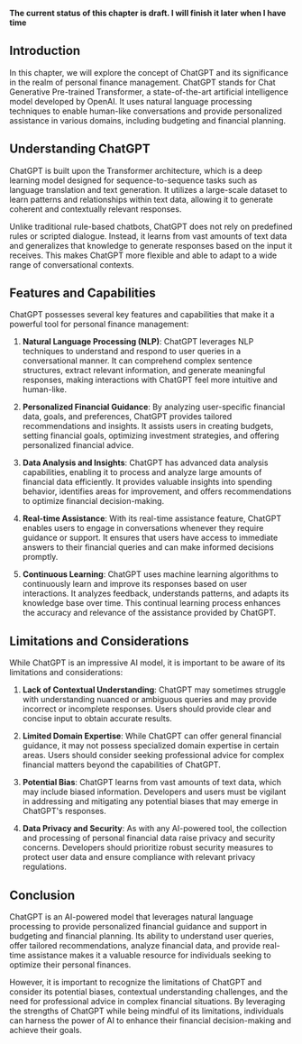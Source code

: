 **The current status of this chapter is draft. I will finish it later when I have time**

Introduction
------------

In this chapter, we will explore the concept of ChatGPT and its significance in the realm of personal finance management. ChatGPT stands for Chat Generative Pre-trained Transformer, a state-of-the-art artificial intelligence model developed by OpenAI. It uses natural language processing techniques to enable human-like conversations and provide personalized assistance in various domains, including budgeting and financial planning.

Understanding ChatGPT
---------------------

ChatGPT is built upon the Transformer architecture, which is a deep learning model designed for sequence-to-sequence tasks such as language translation and text generation. It utilizes a large-scale dataset to learn patterns and relationships within text data, allowing it to generate coherent and contextually relevant responses.

Unlike traditional rule-based chatbots, ChatGPT does not rely on predefined rules or scripted dialogue. Instead, it learns from vast amounts of text data and generalizes that knowledge to generate responses based on the input it receives. This makes ChatGPT more flexible and able to adapt to a wide range of conversational contexts.

Features and Capabilities
-------------------------

ChatGPT possesses several key features and capabilities that make it a powerful tool for personal finance management:

1. **Natural Language Processing (NLP)**: ChatGPT leverages NLP techniques to understand and respond to user queries in a conversational manner. It can comprehend complex sentence structures, extract relevant information, and generate meaningful responses, making interactions with ChatGPT feel more intuitive and human-like.

2. **Personalized Financial Guidance**: By analyzing user-specific financial data, goals, and preferences, ChatGPT provides tailored recommendations and insights. It assists users in creating budgets, setting financial goals, optimizing investment strategies, and offering personalized financial advice.

3. **Data Analysis and Insights**: ChatGPT has advanced data analysis capabilities, enabling it to process and analyze large amounts of financial data efficiently. It provides valuable insights into spending behavior, identifies areas for improvement, and offers recommendations to optimize financial decision-making.

4. **Real-time Assistance**: With its real-time assistance feature, ChatGPT enables users to engage in conversations whenever they require guidance or support. It ensures that users have access to immediate answers to their financial queries and can make informed decisions promptly.

5. **Continuous Learning**: ChatGPT uses machine learning algorithms to continuously learn and improve its responses based on user interactions. It analyzes feedback, understands patterns, and adapts its knowledge base over time. This continual learning process enhances the accuracy and relevance of the assistance provided by ChatGPT.

Limitations and Considerations
------------------------------

While ChatGPT is an impressive AI model, it is important to be aware of its limitations and considerations:

1. **Lack of Contextual Understanding**: ChatGPT may sometimes struggle with understanding nuanced or ambiguous queries and may provide incorrect or incomplete responses. Users should provide clear and concise input to obtain accurate results.

2. **Limited Domain Expertise**: While ChatGPT can offer general financial guidance, it may not possess specialized domain expertise in certain areas. Users should consider seeking professional advice for complex financial matters beyond the capabilities of ChatGPT.

3. **Potential Bias**: ChatGPT learns from vast amounts of text data, which may include biased information. Developers and users must be vigilant in addressing and mitigating any potential biases that may emerge in ChatGPT's responses.

4. **Data Privacy and Security**: As with any AI-powered tool, the collection and processing of personal financial data raise privacy and security concerns. Developers should prioritize robust security measures to protect user data and ensure compliance with relevant privacy regulations.

Conclusion
----------

ChatGPT is an AI-powered model that leverages natural language processing to provide personalized financial guidance and support in budgeting and financial planning. Its ability to understand user queries, offer tailored recommendations, analyze financial data, and provide real-time assistance makes it a valuable resource for individuals seeking to optimize their personal finances.

However, it is important to recognize the limitations of ChatGPT and consider its potential biases, contextual understanding challenges, and the need for professional advice in complex financial situations. By leveraging the strengths of ChatGPT while being mindful of its limitations, individuals can harness the power of AI to enhance their financial decision-making and achieve their goals.
